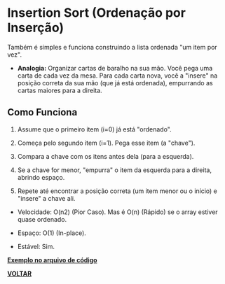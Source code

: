 # Insertion Sort (Ordenação por Inserção)

Também é simples e funciona construindo a lista ordenada "um item por vez".

- **Analogia:** Organizar cartas de baralho na sua mão. Você pega uma carta de cada vez da mesa. Para cada carta nova, você a "insere" na posição correta da sua mão (que já está ordenada), empurrando as cartas maiores para a direita.

## Como Funciona

1. Assume que o primeiro item (i=0) já está "ordenado".

2. Começa pelo segundo item (i=1). Pega esse item (a "chave").

3. Compara a chave com os itens antes dela (para a esquerda).

4. Se a chave for menor, "empurra" o item da esquerda para a direita, abrindo espaço.

5. Repete até encontrar a posição correta (um item menor ou o início) e "insere" a chave ali.

- Velocidade: O(n2) (Pior Caso). Mas é O(n) (Rápido) se o array estiver quase ordenado.

- Espaço: O(1) (In-place).

- Estável: Sim.

[**Exemplo no arquivo de código**](/Algoritimos-de-ordenação/Insertion-sort/insertion_sort.c)

**[VOLTAR](/Algoritimos-de-ordenação/Algoritimos_de_ordenacao.md)**
